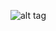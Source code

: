 ![alt tag](https://github.com/MarcWP/ULLProject1/tree/master/Imagenes/proyectoimag.png?raw=true "Imagen del proyecto")
